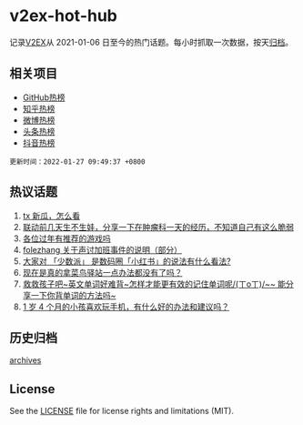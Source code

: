 # v2ex-hot-hub

 记录[V2EX](https://www.v2ex.com/)从 2021-01-06 日至今的热门话题。每小时抓取一次数据，按天[归档](archives)。
 
 ## 相关项目

- [GitHub热榜](https://github.com/snaildev/github-hot-hub)
- [知乎热榜](https://github.com/snaildev/zhihu-hot-hub)
- [微博热榜](https://github.com/snaildev/weibo-hot-hub)
- [头条热榜](https://github.com/snaildev/toutiao-hot-hub)
- [抖音热榜](https://github.com/snaildev/douyin-hot-hub)


 `更新时间：2022-01-27 09:49:37 +0800`

## 热议话题

1. [tx 新瓜，怎么看](https://www.v2ex.com/t/830681)
1. [联动前几天生不生娃，分享一下在肿瘤科一天的经历，不知道自己有这么脆弱](https://www.v2ex.com/t/830642)
1. [各位过年有推荐的游戏吗](https://www.v2ex.com/t/830638)
1. [folezhang 关于声讨加班事件的说明（部分）](https://www.v2ex.com/t/830717)
1. [大家对 「少数派」 是数码圈「小红书」的说法有什么看法?](https://www.v2ex.com/t/830801)
1. [现在是真的拿菜鸟驿站一点办法都没有了吗？](https://www.v2ex.com/t/830693)
1. [救救孩子吧~英文单词好难背~怎样才能更有效的记住单词呢/(ㄒoㄒ)/~~ 能分享一下你背单词的方法吗~](https://www.v2ex.com/t/830713)
1. [1 岁 4 个月的小孩喜欢玩手机，有什么好的办法和建议吗？](https://www.v2ex.com/t/830744)

## 历史归档

[archives](archives)

## License

See the [LICENSE](LICENSE) file for license rights and limitations (MIT).
